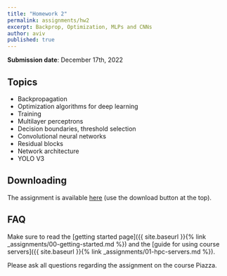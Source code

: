 ```yaml
---
title: "Homework 2"
permalink: assignments/hw2
excerpt: Backprop, Optimization, MLPs and CNNs
author: aviv
published: true
---
```


**Submission date**: December 17th, 2022

## Topics

- Backpropagation
- Optimization algorithms for deep learning
- Training
- Multilayer perceptrons
- Decision boundaries, threshold selection
- Convolutional neural networks
- Residual blocks
- Network architecture
- YOLO V3

## Downloading

The assignment is available
[here](https://technionmail-my.sharepoint.com/:u:/g/personal/moshekimhi_campus_technion_ac_il/ES8lU69mX8RGtWRcX7VK1x0BDciKn7mNU9Wg7XA1-Go-FQ)
(use the download button at the top).


## FAQ

Make sure to read the [getting started page]({{ site.baseurl }}{% link _assignments/00-getting-started.md %})
and the [guide for using course servers]({{ site.baseurl }}{% link
_assignments/01-hpc-servers.md %}).

Please ask all questions regarding the assignment on the course Piazza.

